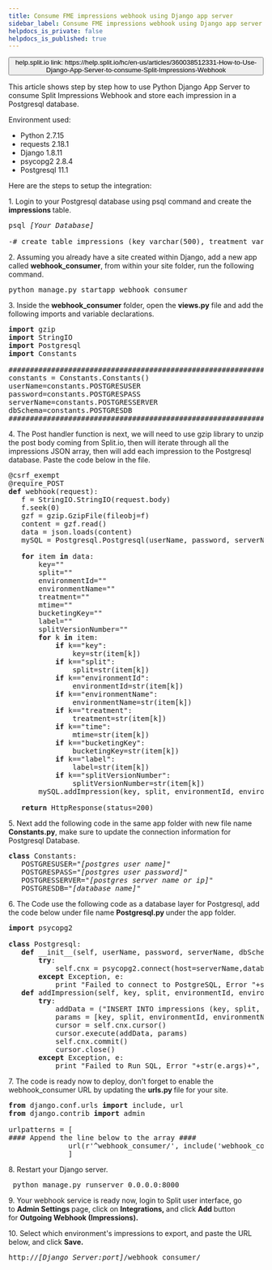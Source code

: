```yaml
---
title: Consume FME impressions webhook using Django app server
sidebar_label: Consume FME impressions webhook using Django app server
helpdocs_is_private: false
helpdocs_is_published: true
---
```


<p>
  <button style={{borderRadius:'8px', border:'1px', fontFamily:'Courier New', fontWeight:'800', textAlign:'left'}}> help.split.io link: https://help.split.io/hc/en-us/articles/360038512331-How-to-Use-Django-App-Server-to-consume-Split-Impressions-Webhook </button>
</p>

<p>
  This article shows step by step how to use Python Django App Server to consume Split Impressions Webhook and store each impression in a Postgresql database.
</p>
<p>Environment used:</p>
<ul>
  <li>Python 2.7.15</li>
  <li>requests 2.18.1</li>
  <li>Django 1.8.11</li>
  <li>psycopg2 2.8.4</li>
  <li>Postgresql 11.1</li>
</ul>
<p>
  Here are the steps to setup the integration:
</p>
<p>
  1. Login to your Postgresql database using psql command and create the <strong>impressions&nbsp;</strong>table.
</p>
<pre>psql <em>[Your Database]</em><br /><br />-# create table impressions (key varchar(500), treatment varchar(1000), bucketingKey varchar(100), label varchar(500), mtime varchar(500), split varchar(500), environmentName varchar(500), environmentId varchar(500), splitVersionNumber varchar(500)); </pre>
<p>
  2. Assuming you already have a site created within Django, add a new app called
  <strong>webhook_consumer</strong>, from within your site folder, run the following
  command.
</p>
<pre>python manage.py startapp webhook_consumer</pre>
<p>
  3. Inside the <strong>webhook_consumer</strong> folder, open the
  <strong>views.py</strong> file and add the following imports and variable declarations.
</p>
<pre class="p1"><strong>import</strong> gzip<br /><strong>import</strong> StringIO<br /><strong>import</strong> Postgresql<br /><strong>import</strong> Constants<br /><br />###############################################################<br />constants = Constants.Constants()<br />userName=constants.POSTGRESUSER<br />password=constants.POSTGRESPASS<br />serverName=constants.POSTGRESSERVER<br />dbSchema=constants.POSTGRESDB<br />###############################################################</pre>
<p class="p2">
  4. The Post handler function is next, we will need to use gzip library to unzip
  the post body coming from Split.io, then will iterate through all the impressions
  JSON array, then will add each impression to the Postgresql database. Paste the
  code below in the file.
</p>
<pre class="p1">@csrf_exempt<br />@require_POST<br /><strong>def</strong> webhook(request):<br /> &nbsp; f = StringIO.StringIO(request.body)<br /> &nbsp; f.seek(0)<br /> &nbsp; gzf = gzip.GzipFile(fileobj=f)<br /> &nbsp; content = gzf.read()<br /> &nbsp; data = json.loads(content)<br /> &nbsp; mySQL = Postgresql.Postgresql(userName, password, serverName, dbSchema)<br /><br /> &nbsp; <strong>for</strong> item <strong>in</strong> data:<br /> &nbsp; &nbsp; &nbsp; key=""<br /> &nbsp; &nbsp; &nbsp; split=""<br /> &nbsp; &nbsp; &nbsp; environmentId=""<br /> &nbsp; &nbsp; &nbsp; environmentName=""<br /> &nbsp; &nbsp; &nbsp; treatment=""<br /> &nbsp; &nbsp; &nbsp; mtime=""<br /> &nbsp; &nbsp; &nbsp; bucketingKey=""<br /> &nbsp; &nbsp; &nbsp; label=""<br /> &nbsp; &nbsp; &nbsp; splitVersionNumber=""<br /> &nbsp; &nbsp; &nbsp; <strong>for</strong> k <strong>in</strong> item:<br /> &nbsp; &nbsp; &nbsp; &nbsp; &nbsp; <strong>if</strong> k=="key":<br /> &nbsp; &nbsp; &nbsp; &nbsp; &nbsp; &nbsp; &nbsp; key=str(item[k])<br /> &nbsp; &nbsp; &nbsp; &nbsp; &nbsp; <strong>if</strong> k=="split":<br /> &nbsp; &nbsp; &nbsp; &nbsp; &nbsp; &nbsp; &nbsp; split=str(item[k])<br /> &nbsp; &nbsp; &nbsp; &nbsp; &nbsp; <strong>if</strong> k=="environmentId":<br /> &nbsp; &nbsp; &nbsp; &nbsp; &nbsp; &nbsp; &nbsp; environmentId=str(item[k])<br /> &nbsp; &nbsp; &nbsp; &nbsp; &nbsp; <strong>if</strong> k=="environmentName":<br /> &nbsp; &nbsp; &nbsp; &nbsp; &nbsp; &nbsp; &nbsp; environmentName=str(item[k])<br /> &nbsp; &nbsp; &nbsp; &nbsp; &nbsp; <strong>if</strong> k=="treatment":<br /> &nbsp; &nbsp; &nbsp; &nbsp; &nbsp; &nbsp; &nbsp; treatment=str(item[k])<br /> &nbsp; &nbsp; &nbsp; &nbsp; &nbsp; <strong>if</strong> k=="time":<br /> &nbsp; &nbsp; &nbsp; &nbsp; &nbsp; &nbsp; &nbsp; mtime=str(item[k])<br /> &nbsp; &nbsp; &nbsp; &nbsp; &nbsp; <strong>if</strong> k=="bucketingKey":<br /> &nbsp; &nbsp; &nbsp; &nbsp; &nbsp; &nbsp; &nbsp; bucketingKey=str(item[k])<br /> &nbsp; &nbsp; &nbsp; &nbsp; &nbsp; <strong>if</strong> k=="label":<br /> &nbsp; &nbsp; &nbsp; &nbsp; &nbsp; &nbsp; &nbsp; label=str(item[k])<br /> &nbsp; &nbsp; &nbsp; &nbsp; &nbsp; <strong>if</strong> k=="splitVersionNumber":<br /> &nbsp; &nbsp; &nbsp; &nbsp; &nbsp; &nbsp; &nbsp; splitVersionNumber=str(item[k])<br /> &nbsp; &nbsp; &nbsp; mySQL.addImpression(key, split, environmentId, environmentName, treatment, bucketingKey, mtime, label, splitVersionNumber)<br /><br /> &nbsp; <strong>return</strong> HttpResponse(status=200)</pre>
<p class="p1">
  5. Next add the following code in the same app folder with new file name
  <strong>Constants.py</strong>, make sure to update the connection information
  for Postgresql Database.
</p>
<pre class="p1"><strong>class</strong> Constants:<br /> &nbsp; POSTGRESUSER="<em>[postgres user name]</em>"<br /> &nbsp; POSTGRESPASS="<em>[postgres user password]</em>"<br /> &nbsp; POSTGRESSERVER="<em>[postgres server name or ip]</em>"<br /> &nbsp; POSTGRESDB="<em>[database name]</em>"</pre>
<p class="p1">
  6. The Code use the following code as a database layer for Postgresql, add the
  code below under file name <strong>Postgresql.py&nbsp;</strong>under the app
  folder.
</p>
<pre class="p1"><strong>import</strong> psycopg2<br /><br /><strong>class</strong> Postgresql:<br /> &nbsp; <strong>def</strong> __init__(self, userName, password, serverName, dbSchema):<br /> &nbsp; &nbsp; &nbsp; <strong>try</strong>:<br /> &nbsp; &nbsp; &nbsp; &nbsp; &nbsp; self.cnx = psycopg2.connect(host=serverName,database=dbSchema, user=userName, password=password)<br /> &nbsp; &nbsp; &nbsp; <strong>except</strong> Exception, e:<br /> &nbsp; &nbsp; &nbsp; &nbsp; &nbsp; print "Failed to connect to PostgreSQL, Error "+str(e.args)+", "+str(e)<br /> &nbsp; <strong>def</strong> addImpression(self, key, split, environmentId, environmentName, treatment, bucketingKey, mtime, label, splitVersionNumber):<br /> &nbsp; &nbsp; &nbsp; <strong>try</strong>:<br /> &nbsp; &nbsp; &nbsp; &nbsp; &nbsp; addData = ("INSERT INTO impressions (key, split, environmentId, environmentName, treatment, bucketingKey, mtime, label, splitVersionNumber) VALUES (%s, %s, %s, %s, %s, %s, %s, %s, %s)")<br /> &nbsp; &nbsp; &nbsp; &nbsp; &nbsp; params = [key, split, environmentId, environmentName, treatment, bucketingKey, mtime, label, splitVersionNumber]<br /> &nbsp; &nbsp; &nbsp; &nbsp; &nbsp; cursor = self.cnx.cursor()<br /> &nbsp; &nbsp; &nbsp; &nbsp; &nbsp; cursor.execute(addData, params)<br /> &nbsp; &nbsp; &nbsp; &nbsp; &nbsp; self.cnx.commit()<br /> &nbsp; &nbsp; &nbsp; &nbsp; &nbsp; cursor.close()<br /> &nbsp; &nbsp; &nbsp; <strong>except</strong> Exception, e:<br /> &nbsp; &nbsp; &nbsp; &nbsp; &nbsp; print "Failed to Run SQL, Error "+str(e.args)+", "+str(e)</pre>
<p class="p1">
  7. The code is ready now to deploy, don't forget to enable the webhook_consumer
  URL by updating the <strong>urls.py&nbsp;</strong>file for your site.
</p>
<pre class="p1"><strong>from</strong> django.conf.urls <strong>import</strong> include, url<br /><strong>from</strong> django.contrib <strong>import</strong> admin<br /><br />urlpatterns = [<br />#### Append the line below to the array #### <br />&nbsp; &nbsp; &nbsp; &nbsp; &nbsp; &nbsp; &nbsp; url(r'^webhook_consumer/', include('webhook_consumer.urls')),<br />&nbsp; &nbsp; &nbsp; &nbsp; &nbsp; &nbsp; &nbsp; ]</pre>
<p class="p1">8. Restart your Django server.</p>
<pre class="p1"> python manage.py runserver 0.0.0.0:8000</pre>
<p class="p1">
  9. Your webhook service is ready now, login to Split user interface, go to&nbsp;<strong>Admin Settings&nbsp;</strong>page,
  click on&nbsp;<strong>Integrations,&nbsp;</strong>and click&nbsp;<strong>Add&nbsp;</strong>button
  for&nbsp;<strong>Outgoing Webhook (Impressions).&nbsp;</strong>
</p>
<p>
  10. Select which environment's impressions to export, and paste the URL below,
  and click&nbsp;<strong>Save.</strong>
</p>
<pre class="p1">http://<em>[Django&nbsp;Server:port]</em>/webhook_consumer/</pre>